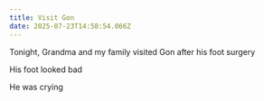 ```yaml
---
title: Visit Gon
date: 2025-07-23T14:58:54.066Z
---
```


Tonight, Grandma and my family visited Gon after his foot surgery

His foot looked bad

He was crying
